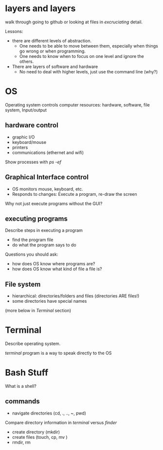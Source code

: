 # layers and layers

walk through going to github or looking at files in *excruciating* detail. 

Lessons: 
* there are different levels of abstraction. 
	* One needs to be able to move between them, especially when things go wrong or when programming.
	* One needs to know when to focus on one level and ignore the others.
* There are layers of software and hardware
	* No need to deal with higher levels, just use the command line (why?)

# OS

Operating system controls computer resources: hardware, software, file system, Input/output

## hardware control

* graphic I/O
* keyboard/mouse
* printers
* communications (ethernet and wifi)

Show processes with *ps -ef*

## Graphical Interface control

* OS monitors mouse, keyboard, etc. 
* Responds to changes: Execute a program, re-draw the screen

Why not just execute programs without the GUI?

## executing programs

Describe steps in executing a program

* find the program file
* do what the program says to do

Questions you should ask: 

* how does OS know where programs are?
* how does OS know what kind of file a file is?

## File system

* hierarchical: directories/folders and files (directories ARE files!)
* some directories have special names

(more below in *Terminal* section)

# Terminal
Describe operating system.

*terminal* program is a way to speak directly to the OS

# Bash Stuff #

What is a shell?

## commands

* navigate directories (cd, ., .., ~, pwd)

Compare directory information in *terminal* versus *finder*

* create directory (mkdir)
* create files (touch, cp, mv )
* rmdir, rm
